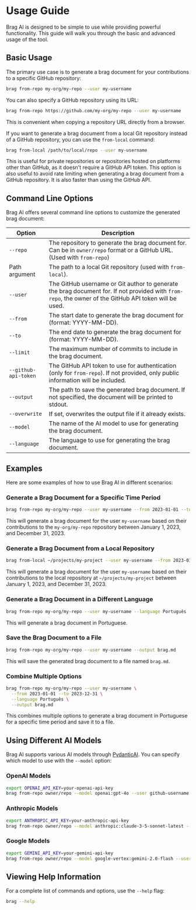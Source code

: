# Usage Guide

Brag AI is designed to be simple to use while providing powerful functionality. This guide will walk you through the basic and advanced usage of the tool.

## Basic Usage

The primary use case is to generate a brag document for your contributions to a specific GitHub repository:

```bash
brag from-repo my-org/my-repo --user my-username
```

You can also specify a GitHub repository using its URL:

```bash
brag from-repo https://github.com/my-org/my-repo --user my-username
```

This is convenient when copying a repository URL directly from a browser.

If you want to generate a brag document from a local Git repository instead of a GitHub repository, you can use the `from-local` command:

```bash
brag from-local /path/to/local/repo --user my-username
```

This is useful for private repositories or repositories hosted on platforms other than GitHub, as it doesn't require a GitHub API token.
This option is also useful to avoid rate limiting when generating a brag document from a GitHub repository. It is also faster than using the GitHub API.

## Command Line Options

Brag AI offers several command line options to customize the generated brag document:

| Option               | Description                                                                                                                                            |
| -------------------- | ------------------------------------------------------------------------------------------------------------------------------------------------------ |
| `--repo`             | The repository to generate the brag document for. Can be in `owner/repo` format or a GitHub URL. (Used with `from-repo`)                               |
| Path argument        | The path to a local Git repository (used with `from-local`).                                                                                           |
| `--user`             | The GitHub username or Git author to generate the brag document for. If not provided with `from-repo`, the owner of the GitHub API token will be used. |
| `--from`             | The start date to generate the brag document for (format: YYYY-MM-DD).                                                                                 |
| `--to`               | The end date to generate the brag document for (format: YYYY-MM-DD).                                                                                   |
| `--limit`            | The maximum number of commits to include in the brag document.                                                                                         |
| `--github-api-token` | The GitHub API token to use for authentication (only for `from-repo`). If not provided, only public information will be included.                      |
| `--output`           | The path to save the generated brag document. If not specified, the document will be printed to stdout.                                                |
| `--overwrite`        | If set, overwrites the output file if it already exists.                                                                                               |
| `--model`            | The name of the AI model to use for generating the brag document.                                                                                      |
| `--language`         | The language to use for generating the brag document.                                                                                                  |

## Examples

Here are some examples of how to use Brag AI in different scenarios:

### Generate a Brag Document for a Specific Time Period

```bash
brag from-repo my-org/my-repo --user my-username --from 2023-01-01 --to 2023-12-31
```

This will generate a brag document for the user `my-username` based on their contributions to the `my-org/my-repo` repository between January 1, 2023, and December 31, 2023.

### Generate a Brag Document from a Local Repository

```bash
brag from-local ~/projects/my-project --user my-username --from 2023-01-01 --to 2023-12-31
```

This will generate a brag document for the user `my-username` based on their contributions to the local repository at `~/projects/my-project` between January 1, 2023, and December 31, 2023.

### Generate a Brag Document in a Different Language

```bash
brag from-repo my-org/my-repo --user my-username --language Português
```

This will generate a brag document in Portuguese.

### Save the Brag Document to a File

```bash
brag from-repo my-org/my-repo --user my-username --output brag.md
```

This will save the generated brag document to a file named `brag.md`.

### Combine Multiple Options

```bash
brag from-repo my-org/my-repo --user my-username \
  --from 2023-01-01 --to 2023-12-31 \
  --language Português \
  --output brag.md
```

This combines multiple options to generate a brag document in Portuguese for a specific time period and save it to a file.

## Using Different AI Models

Brag AI supports various AI models through [PydanticAI](https://ai.pydantic.dev/models/). You can specify which model to use with the `--model` option:

### OpenAI Models

```bash
export OPENAI_API_KEY=your-openai-api-key
brag from-repo owner/repo --model openai:gpt-4o --user github-username
```

### Anthropic Models

```bash
export ANTHROPIC_API_KEY=your-anthropic-api-key
brag from-repo owner/repo --model anthropic:claude-3-5-sonnet-latest --user github-username
```

### Google Models

```bash
export GEMINI_API_KEY=your-gemini-api-key
brag from-repo owner/repo --model google-vertex:gemini-2.0-flash --user github-username
```

## Viewing Help Information

For a complete list of commands and options, use the `--help` flag:

```bash
brag --help
```
